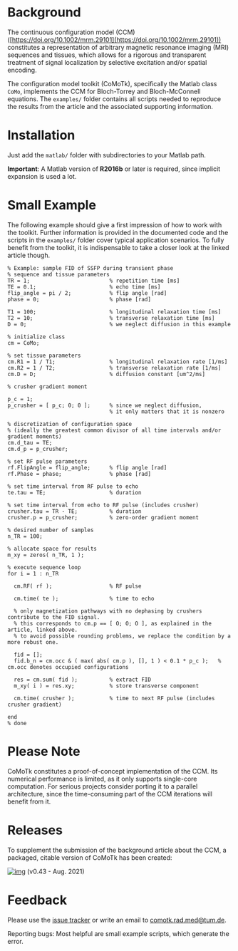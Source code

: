

# Background

The continuous configuration model (CCM) ([https://doi.org/10.1002/mrm.29101](https://doi.org/10.1002/mrm.29101)) constitutes a representation
of arbitrary magnetic resonance imaging (MRI) sequences and tissues, which allows for
a rigorous and transparent treatment of signal localization by
selective excitation and/or spatial encoding.

The configuration model toolkit (CoMoTk), specifically the Matlab class `CoMo`, implements the CCM
for Bloch-Torrey and Bloch-McConnell equations.
The `examples/` folder contains all scripts needed to reproduce the results from the article and
the associated supporting information.


# Installation

Just add the `matlab/` folder with subdirectories to your Matlab path.

**Important**: A Matlab version of **R2016b** or later is required, since implicit expansion is used a lot.


# Small Example

The following example should give a first impression of how to work with the toolkit.
Further information is provided in the documented code and the scripts in the `examples/` folder cover typical application 
scenarios. To fully benefit from the toolkit, it is indispensable to take a closer look at the linked article though.

    % Example: sample FID of SSFP during transient phase 
    % sequence and tissue parameters
    TR = 1;                         % repetition time [ms]
    TE = 0.1;                       % echo time [ms]
    flip_angle = pi / 2;            % flip angle [rad]
    phase = 0;                      % phase [rad]
    
    T1 = 100;                       % longitudinal relaxation time [ms]
    T2 = 10;                        % transverse relaxation time [ms]
    D = 0;                          % we neglect diffusion in this example
    
    % initialize class
    cm = CoMo;      
    
    % set tissue parameters
    cm.R1 = 1 / T1;                 % longitudinal relaxation rate [1/ms]
    cm.R2 = 1 / T2;                 % transverse relaxation rate [1/ms]
    cm.D = D;                       % diffusion constant [um^2/ms]
    
    % crusher gradient moment
    
    p_c = 1;
    p_crusher = [ p_c; 0; 0 ];      % since we neglect diffusion,
                                    % it only matters that it is nonzero
    
    % discretization of configuration space
    % (ideally the greatest common divisor of all time intervals and/or gradient moments)
    cm.d_tau = TE;
    cm.d_p = p_crusher;
    
    % set RF pulse parameters
    rf.FlipAngle = flip_angle;      % flip angle [rad]
    rf.Phase = phase;               % phase [rad]
    
    % set time interval from RF pulse to echo
    te.tau = TE;                    % duration
    
    % set time interval from echo to RF pulse (includes crusher)
    crusher.tau = TR - TE;          % duration
    crusher.p = p_crusher;          % zero-order gradient moment
    
    % desired number of samples
    n_TR = 100;
    
    % allocate space for results
    m_xy = zeros( n_TR, 1 );
    
    % execute sequence loop
    for i = 1 : n_TR                
    
      cm.RF( rf );                  % RF pulse
    
      cm.time( te );                % time to echo
    
      % only magnetization pathways with no dephasing by crushers contribute to the FID signal.
      % this corresponds to cm.p == [ O; O; O ], as explained in the article, linked above. 
      % to avoid possible rounding problems, we replace the condition by a more robust one.
    
      fid = [];
      fid.b_n = cm.occ & ( max( abs( cm.p ), [], 1 ) < 0.1 * p_c );   % cm.occ denotes occupied configurations
    
      res = cm.sum( fid );          % extract FID
      m_xy( i ) = res.xy;           % store transverse component
    
      cm.time( crusher );           % time to next RF pulse (includes crusher gradient)
    
    end
    % done


# Please Note

CoMoTk constitutes a proof-of-concept implementation of the CCM.
Its numerical performance is limited, as it only supports single-core computation.
For serious projects consider porting it to a parallel architecture, since the time-consuming
part of the CCM iterations will benefit from it. 


# Releases

To supplement the submission of the background article about the CCM, a packaged, citable version of CoMoTk has been created:

[![img](https://zenodo.org/badge/DOI/10.5281/zenodo.5347194.svg)](https://doi.org/10.5281/zenodo.5347194) (v0.43 - Aug. 2021)


# Feedback

Please use the [issue tracker](https://github.com/cganter/CoMoTk/issues) or write an email to [comotk.rad.med@tum.de](mailto:comotk.rad.med@tum.de).

Reporting bugs: Most helpful are small example scripts, which generate the error.

